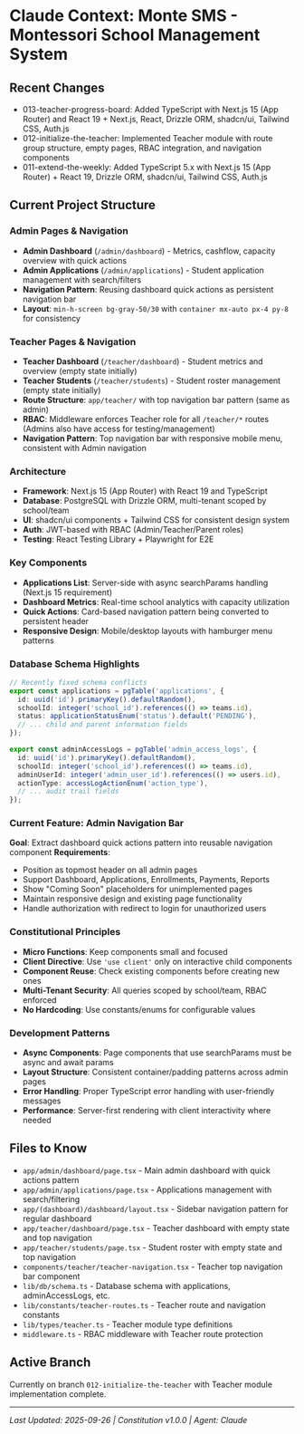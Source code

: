 # Claude Context: Monte SMS - Montessori School Management System

## Recent Changes
- 013-teacher-progress-board: Added TypeScript with Next.js 15 (App Router) and React 19 + Next.js, React, Drizzle ORM, shadcn/ui, Tailwind CSS, Auth.js
- 012-initialize-the-teacher: Implemented Teacher module with route group structure, empty pages, RBAC integration, and navigation components
- 011-extend-the-weekly: Added TypeScript 5.x with Next.js 15 (App Router) + React 19, Drizzle ORM, shadcn/ui, Tailwind CSS, Auth.js

## Current Project Structure

### Admin Pages & Navigation
- **Admin Dashboard** (`/admin/dashboard`) - Metrics, cashflow, capacity overview with quick actions
- **Admin Applications** (`/admin/applications`) - Student application management with search/filters
- **Navigation Pattern**: Reusing dashboard quick actions as persistent navigation bar
- **Layout**: `min-h-screen bg-gray-50/30` with `container mx-auto px-4 py-8` for consistency

### Teacher Pages & Navigation
- **Teacher Dashboard** (`/teacher/dashboard`) - Student metrics and overview (empty state initially)
- **Teacher Students** (`/teacher/students`) - Student roster management (empty state initially)
- **Route Structure**: `app/teacher/` with top navigation bar pattern (same as admin)
- **RBAC**: Middleware enforces Teacher role for all `/teacher/*` routes (Admins also have access for testing/management)
- **Navigation Pattern**: Top navigation bar with responsive mobile menu, consistent with Admin navigation

### Architecture
- **Framework**: Next.js 15 (App Router) with React 19 and TypeScript
- **Database**: PostgreSQL with Drizzle ORM, multi-tenant scoped by school/team
- **UI**: shadcn/ui components + Tailwind CSS for consistent design system
- **Auth**: JWT-based with RBAC (Admin/Teacher/Parent roles)
- **Testing**: React Testing Library + Playwright for E2E

### Key Components
- **Applications List**: Server-side with async searchParams handling (Next.js 15 requirement)
- **Dashboard Metrics**: Real-time school analytics with capacity utilization
- **Quick Actions**: Card-based navigation pattern being converted to persistent header
- **Responsive Design**: Mobile/desktop layouts with hamburger menu patterns

### Database Schema Highlights
```typescript
// Recently fixed schema conflicts
export const applications = pgTable('applications', {
  id: uuid('id').primaryKey().defaultRandom(),
  schoolId: integer('school_id').references(() => teams.id),
  status: applicationStatusEnum('status').default('PENDING'),
  // ... child and parent information fields
});

export const adminAccessLogs = pgTable('admin_access_logs', {
  id: uuid('id').primaryKey().defaultRandom(),
  schoolId: integer('school_id').references(() => teams.id),
  adminUserId: integer('admin_user_id').references(() => users.id),
  actionType: accessLogActionEnum('action_type'),
  // ... audit trail fields
});
```

### Current Feature: Admin Navigation Bar
**Goal**: Extract dashboard quick actions pattern into reusable navigation component
**Requirements**: 
- Position as topmost header on all admin pages
- Support Dashboard, Applications, Enrollments, Payments, Reports
- Show "Coming Soon" placeholders for unimplemented pages
- Maintain responsive design and existing page functionality
- Handle authorization with redirect to login for unauthorized users

### Constitutional Principles
- **Micro Functions**: Keep components small and focused
- **Client Directive**: Use `'use client'` only on interactive child components  
- **Component Reuse**: Check existing components before creating new ones
- **Multi-Tenant Security**: All queries scoped by school/team, RBAC enforced
- **No Hardcoding**: Use constants/enums for configurable values

### Development Patterns
- **Async Components**: Page components that use searchParams must be async and await params
- **Layout Structure**: Consistent container/padding patterns across admin pages
- **Error Handling**: Proper TypeScript error handling with user-friendly messages
- **Performance**: Server-first rendering with client interactivity where needed

## Files to Know
- `app/admin/dashboard/page.tsx` - Main admin dashboard with quick actions pattern
- `app/admin/applications/page.tsx` - Applications management with search/filtering
- `app/(dashboard)/dashboard/layout.tsx` - Sidebar navigation pattern for regular dashboard
- `app/teacher/dashboard/page.tsx` - Teacher dashboard with empty state and top navigation
- `app/teacher/students/page.tsx` - Student roster with empty state and top navigation
- `components/teacher/teacher-navigation.tsx` - Teacher top navigation bar component
- `lib/db/schema.ts` - Database schema with applications, adminAccessLogs, etc.
- `lib/constants/teacher-routes.ts` - Teacher route and navigation constants
- `lib/types/teacher.ts` - Teacher module type definitions
- `middleware.ts` - RBAC middleware with Teacher route protection

## Active Branch
Currently on branch `012-initialize-the-teacher` with Teacher module implementation complete.

---
*Last Updated: 2025-09-26 | Constitution v1.0.0 | Agent: Claude*

